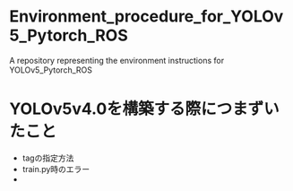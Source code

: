 # Environment_procedure_for_YOLOv5_Pytorch_ROS
A repository representing the environment instructions for YOLOv5_Pytorch_ROS
# YOLOv5v4.0を構築する際につまずいたこと
- tagの指定方法
- train.py時のエラー
- 
